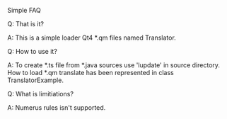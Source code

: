 Simple FAQ

Q: That is it?

A: This is a simple loader Qt4 *.qm files named Translator. 

Q: How to use it?

A: To create *.ts file from *.java sources use 'lupdate' in source directory. How to load *.qm translate has been represented in class TranslatorExample.

Q: What is limitiations?

A: Numerus rules isn't supported.
